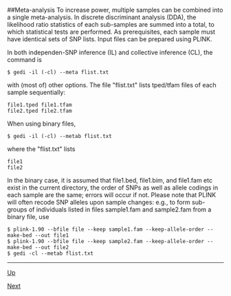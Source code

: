 ##Meta-analysis
To increase power, multiple samples can be combined into a single meta-analysis. In discrete discriminant analysis (DDA), the likelihood ratio statistics of each sub-samples are summed into a total, to which statistical tests are performed. As prerequisites, each sample must have identical sets of SNP lists. Input files can be prepared using PLINK.

In both independen-SNP inference (IL) and collective inference (CL), the command is

    $ gedi -il (-cl) --meta flist.txt
 
with (most of) other options. The file "flist.txt" lists tped/tfam files of each sample sequentially:

    file1.tped file1.tfam
    file2.tped file2.tfam

When using binary files,

    $ gedi -il (-cl) --metab flist.txt

where the "flist.txt" lists

    file1 
    file2

In the binary case, it is assumed that file1.bed, file1.bim, and file1.fam etc exist in the current directory, the order of SNPs as well as allele codings in each sample are the same; errors will occur if not. Please note that PLINK will often recode SNP alleles upon sample changes: e.g., to form sub-groups of individuals listed in files sample1.fam and sample2.fam from a binary file, use

    $ plink-1.90 --bfile file --keep sample1.fam --keep-allele-order --make-bed --out file1
    $ plink-1.90 --bfile file --keep sample2.fam --keep-allele-order --make-bed --out file2
    $ gedi -cl --metab flist.txt 
  
***
[Up](README.md)

[Next](limit.md)
